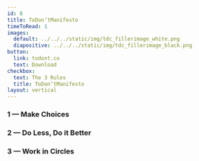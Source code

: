 ```yaml
---
id: 8
title: ToDon’tManifesto
timeToRead: 1
images:
  default: ../../../static/img/tdc_fillerimage_white.png
  diapositive: ../../../static/img/tdc_fillerimage_black.png
button:
  link: todont.co
  text: Download
checkbox:
  text: The 3 Rules
  title: ToDon’tManifesto
layout: vertical
---
```

### 1 — Make Choices
### 2 — Do Less, Do it Better
### 3 — Work in Circles
